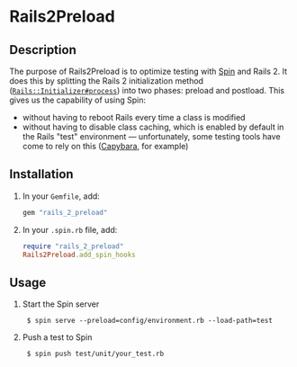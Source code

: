# Rails2Preload

## Description

The purpose of Rails2Preload is to optimize testing with [Spin](https://github.com/jstorimer/spin/) and Rails 2. It does this by splitting the Rails 2 initialization method ([`Rails::Initializer#process`](https://github.com/rails/rails/blob/2-3-stable/railties/lib/initializer.rb#L126)) into two phases: preload and postload. This gives us the capability of using Spin:

* without having to reboot Rails every time a class is modified
* without having to disable class caching, which is enabled by default in the Rails "test" environment &mdash; unfortunately, some testing tools have come to rely on this ([Capybara](https://github.com/jnicklas/capybara/), for example)

## Installation

1. In your `Gemfile`, add:

    ```ruby
    gem "rails_2_preload"
    ```

2. In your `.spin.rb` file, add:

    ```ruby
    require "rails_2_preload"
    Rails2Preload.add_spin_hooks
    ```

## Usage

1. Start the Spin server

        $ spin serve --preload=config/environment.rb --load-path=test

2. Push a test to Spin

        $ spin push test/unit/your_test.rb
